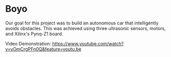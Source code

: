 # Boyo

Our goal for this project was to build an autonomous car that intelligently avoids obstacles. This was achieved using three ultrasonic sensors, motors, and Xilinx's Pynq-Z1 board.

Video Demonstration:
https://www.youtube.com/watch?v=yOmCrgPFn0Q&feature=youtu.be


